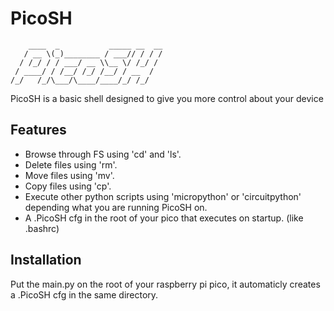 # PicoSH

```
    ____  _           _____ __  __
   / __ \(_)________ / ___// / / /
  / /_/ / / ___/ __ \\__ \/ /_/ / 
 / ____/ / /__/ /_/ /__/ / __  /  
/_/   /_/\___/\____/____/_/ /_/ 
```

PicoSH is a basic shell designed to give you more control about your device

## Features
- Browse through FS using 'cd' and 'ls'.
- Delete files using 'rm'.
- Move files using 'mv'.
- Copy files using 'cp'.
- Execute other python scripts using 'micropython' or 'circuitpython' depending what you are running PicoSH on.
- A .PicoSH cfg in the root of your pico that executes on startup. (like .bashrc)

## Installation
Put the main.py on the root of your raspberry pi pico, it automaticly creates a .PicoSH cfg in the same directory.
